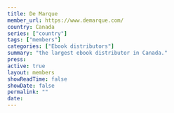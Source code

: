 ```yaml
---
title: De Marque
member_url: https://www.demarque.com/
country: Canada
series: ["country"] 
tags: ["members"]
categories: ["Ebook distributors"]
summary: "the largest ebook distributor in Canada."
press:
active: true
layout: members 
showReadTime: false
showDate: false
permalink: ""
date: 
---
```

